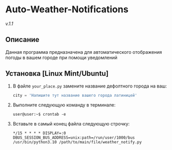# Auto-Weather-Notifications
<i>v.1.1</i>

## Описание
Данная программа предназначена для автоматического отображения погоды в вашем городе при помощи уведомлений


## Установка [Linux Mint/Ubuntu]
1. В файле ``your_place.py`` замените название дефолтного города на ваш:
    ```python
    city = 'Напишите тут название вашего города латиницей'
    ```
2. Выполните следующую команду в терминале:
    ```console
    user@user:~$ crontab -e 
    ```
3. Вставьте в самый конец файла следующую строчку:
    ```console
    */15 * * * * DISPLAY=:0 DBUS_SESSION_BUS_ADDRESS=unix:path=/run/user/1000/bus /usr/bin/python3.10 /path/to/main/file/weather_notify.py
    ```

